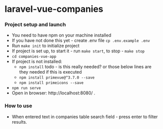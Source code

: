 # laravel-vue-companies

### Project setup and launch

* You need to have npm on your machine installed
* If you have not done this yet - create .env file `cp .env.example .env` 
* Run `make init` to initialize project
* If project is set up, to start it - run `make start`, to stop - `make stop`
* `cd companies-vue-app`
* If project is not installed:
  * `npm install` todo - is this really needed? or those below lines are they needed if this is executed
  * `npm install primevue@^3.7.0 --save`
  * `npm install primeicons --save`
* `npm run serve`
* Open in browser: http://localhost:8080/ .

### How to use
* When entered text in companies table search field - press enter to filter results.
